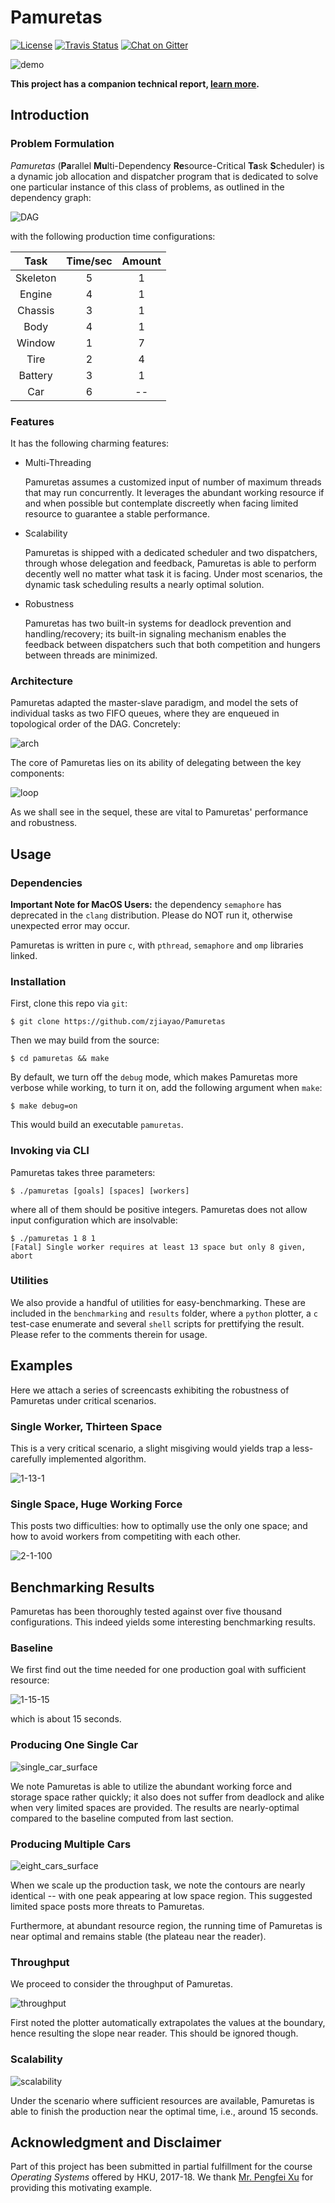 # Pamuretas

[![License](https://img.shields.io/badge/License-GPL%20v3-blue.svg)](https://github.com/zjiayao/Pamuretas/blob/master/LICENSE)
[![Travis
Status](https://travis-ci.org/zjiayao/Pamuretas.svg?branch=master)](https://travis-ci.org/zjiayao/Pamuretas/)
[![Chat on
Gitter](https://badges.gitter.im/zjiayao/Pamuretas.svg)](https://gitter.im/zjiayao/Pamuerats/)


![demo](figs/demo.gif)

**This project has a companion technical report, [learn
more](https://i.cs.hku.hk/~jyzhang/doc/pamuretas/).**

## Introduction

### Problem Formulation

*Pamuretas* (**Pa**rallel **Mu**lti-Dependency **Re**source-Critical **Ta**sk **S**cheduler)
is a dynamic job allocation and dispatcher program that is dedicated to
solve one particular instance of this class of problems, as outlined in the dependency
graph:

![DAG](figs/dag.png)

with the following production time configurations:

| Task     | Time/sec | Amount |
| :-:      | :-:      | :-:    |
| Skeleton | 5        | 1      |
| Engine   | 4        | 1      |
| Chassis  | 3        | 1      |
| Body     | 4        | 1      |
| Window   | 1        | 7      |
| Tire     | 2        | 4      |
| Battery  | 3        | 1      |
| Car      | 6        | --     |


### Features

It has the following charming features:

- Multi-Threading

    Pamuretas assumes a customized input of number of maximum threads
    that may run concurrently. It leverages the abundant working resource if and when
    possible but contemplate discreetly when facing limited resource to
    guarantee a stable performance.

- Scalability

    Pamuretas is shipped with a dedicated scheduler and two dispatchers, through
    whose delegation and feedback, Pamuretas is able to perform decently well
    no matter what task it is facing. Under most scenarios, the dynamic task
    scheduling results a nearly optimal solution.

- Robustness

    Pamuretas has two built-in systems for deadlock prevention and
    handling/recovery;
    its built-in signaling mechanism enables the feedback between dispatchers
    such that both competition and hungers between threads are minimized.

### Architecture

Pamuretas adapted the master-slave paradigm, and model the sets of individual tasks
as two FIFO queues, where they are enqueued in topological order of the DAG.
Concretely:

![arch](figs/arch.png)

The core of Pamuretas lies on its ability of delegating between the key
components:

![loop](figs/loop.png)

As we shall see in the sequel, these are vital to Pamuretas' performance and
robustness.

## Usage

### Dependencies

**Important Note for MacOS Users:** the dependency `semaphore` has
deprecated in the `clang` distribution. Please do NOT run it, otherwise
unexpected error may occur.

Pamuretas is written in pure `c`, with `pthread`, `semaphore` and `omp`
libraries linked.

### Installation

First, clone this repo via `git`:

    $ git clone https://github.com/zjiayao/Pamuretas

Then we may build from the source:

    $ cd pamuretas && make

By default, we turn off the `debug` mode, which makes Pamuretas
more verbose while working, to turn it on, add the following
argument when `make`:

    $ make debug=on

This would build an executable `pamuretas`.

### Invoking via CLI

Pamuretas takes three parameters:

    $ ./pamuretas [goals] [spaces] [workers]

where all of them should be positive integers. Pamuretas
does not allow input configuration which are insolvable:

    $ ./pamuretas 1 8 1
    [Fatal] Single worker requires at least 13 space but only 8 given, abort

### Utilities

We also provide a handful of utilities for easy-benchmarking. These
are included in the `benchmarking` and `results` folder, where
a `python` plotter, a `c` test-case enumerate and several `shell`
scripts for prettifying the result. Please refer to the comments therein
for usage.

## Examples

Here we attach a series of screencasts exhibiting
the robustness of Pamuretas under critical scenarios.


### Single Worker, Thirteen Space

This is a very critical scenario, a slight misgiving would
yields trap a less-carefully implemented algorithm.

![1-13-1](figs/screencasts/1-13-1.gif)

### Single Space, Huge Working Force

This posts two difficulties: how to optimally use
the only one space; and how to avoid workers from
competiting with each other.

![2-1-100](figs/screencasts/2-1-100.gif)



## Benchmarking Results

Pamuretas has been thoroughly tested against over five
thousand configurations. This indeed yields some interesting
benchmarking results.


### Baseline

We first find out the time needed for one production goal
with sufficient resource:

![1-15-15](figs/screencasts/1-15-15.gif)

which is about 15 seconds.

### Producing One Single Car

![single_car_surface](figs/single_car_surface.png)

We note Pamuretas is able to utilize the abundant
working force and storage space rather quickly;
it also does not suffer from deadlock and alike
when very limited spaces are provided. The results
are nearly-optimal compared to the baseline computed
from last section.

### Producing Multiple Cars

![eight_cars_surface](figs/eight_cars_surface.png)

When we scale up the production task, we note
the contours are nearly identical -- with
one peak appearing at low space region. This
suggested limited space posts more threats to Pamuretas.

Furthermore, at abundant resource region, the running
time of Pamuretas is near optimal and remains stable
(the plateau near the reader).


### Throughput

We proceed to consider the throughput of Pamuretas.

![throughput](figs/throughput.png)

First noted the plotter automatically extrapolates
the values at the boundary, hence resulting the slope
near reader. This should be ignored though.

### Scalability

![scalability](figs/scalability.png)

Under the scenario where sufficient resources are available,
Pamuretas is able to finish the production near the optimal
time, i.e., around 15 seconds.



## Acknowledgment and Disclaimer

Part of this project has been submitted in partial fulfillment
for the course *Operating Systems* offered by HKU, 2017-18.
We thank [Mr. Pengfei Xu](https://github.com/FreemanX) for providing
this motivating example.
